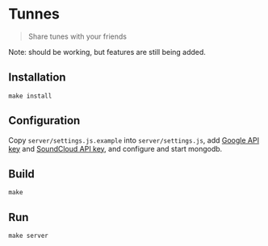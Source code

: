 # Tunnes

> Share tunes with your friends

Note: should be working, but features are still being added.

## Installation

```
make install
```

## Configuration

Copy `server/settings.js.example` into `server/settings.js`, add [Google API key](https://developers.google.com/youtube/v3/) and [SoundCloud API key](https://developers.soundcloud.com/), and configure and start mongodb.

## Build

```
make
```

## Run

```
make server
```
